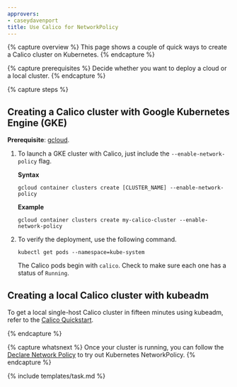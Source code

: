 ```yaml
---
approvers:
- caseydavenport
title: Use Calico for NetworkPolicy
---
```


{% capture overview %}
This page shows a couple of quick ways to create a Calico cluster on Kubernetes.
{% endcapture %}

{% capture prerequisites %}
Decide whether you want to deploy a cloud or a local cluster.
{% endcapture %}

{% capture steps %}
## Creating a Calico cluster with Google Kubernetes Engine (GKE)

**Prerequisite**: [gcloud](https://cloud.google.com/sdk/docs/quickstarts).

1.  To launch a GKE cluster with Calico, just include the `--enable-network-policy` flag.

    **Syntax**
    ```shell
    gcloud container clusters create [CLUSTER_NAME] --enable-network-policy
    ```

    **Example**
    ```shell
    gcloud container clusters create my-calico-cluster --enable-network-policy
    ```

1.  To verify the deployment, use the following command.

    ```shell
    kubectl get pods --namespace=kube-system
    ```

    The Calico pods begin with `calico`. Check to make sure each one has a status of `Running`.

## Creating a local Calico cluster with kubeadm

To get a local single-host Calico cluster in fifteen minutes using kubeadm, refer to the 
[Calico Quickstart](https://docs.projectcalico.org/latest/getting-started/kubernetes/).

{% endcapture %}


{% capture whatsnext %}
Once your cluster is running, you can follow the [Declare Network Policy](/docs/tasks/administer-cluster/declare-network-policy/) to try out Kubernetes NetworkPolicy.
{% endcapture %}

{% include templates/task.md %}